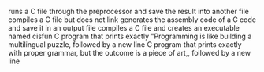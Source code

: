 runs a C file through the preprocessor and save the result into another file
compiles a C file but does not link
generates the assembly code of a C code and save it in an output file
compiles a C file and creates an executable named cisfun
C program that prints exactly "Programming is like building a multilingual puzzle, followed by a new line
C program that prints exactly with proper grammar, but the outcome is a piece of art,, followed by a new line
